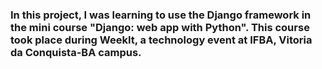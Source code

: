 <h3>In this project, I was learning to use the Django framework in the mini course "Django: web app with Python". This course took place during WeekIt, a technology event at IFBA, Vitoria da Conquista-BA campus.</h3>
